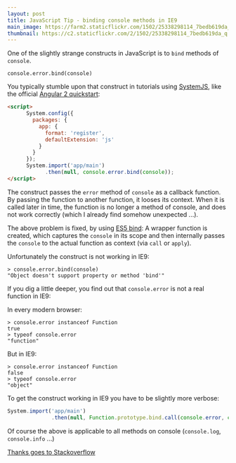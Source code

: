 ```yaml
---
layout: post
title: JavaScript Tip - binding console methods in IE9
main_image: https://farm2.staticflickr.com/1502/25338298114_7bedb619da_z.jpg
thumbnail: https://c2.staticflickr.com/2/1502/25338298114_7bedb619da_q.jpg
---
```


One of the slightly strange constructs in JavaScript is to `bind` methods of `console`.

	console.error.bind(console)

You typically stumble upon that construct in tutorials using [SystemJS](https://github.com/systemjs/systemjs), like the official [Angular 2 quickstart](https://angular.io/docs/ts/latest/quickstart.html):

```html
<script>
      System.config({
        packages: {        
          app: {
            format: 'register',
            defaultExtension: 'js'
          }
        }
      });
      System.import('app/main')
            .then(null, console.error.bind(console));
</script>
```
The construct passes the `error` method of `console` as a callback function. By passing the function to another function, it looses its context. When it is called later in time, the function is no longer a method of console, and does not work correctly (which I already find somehow unexpected ...).

The above problem is fixed, by using [ES5 bind](https://developer.mozilla.org/en/docs/Web/JavaScript/Reference/Global_objects/Function/bind): A wrapper function is created, which captures the `console` in its scope and then internally passes the `console` to the actual function as context (via `call` or `apply`).

Unfortunately the construct is not working in IE9:

    > console.error.bind(console) 
    "Object doesn't support property or method 'bind'" 

If you dig a little deeper, you find out that `console.error` is not a real function in IE9:

In every modern browser:

    > console.error instanceof Function
    true
    > typeof console.error
	"function"

But in IE9:

    > console.error instanceof Function 
    false
    > typeof console.error
    "object"

To get the construct working in IE9 you have to be slightly more verbose:

```javascript
System.import('app/main')
              .then(null, Function.prototype.bind.call(console.error, console));
```
                
Of course the above is applicable to all methods on console (`console.log`, `console.info` ...)
              
[Thanks goes to Stackoverflow](http://stackoverflow.com/questions/14233258/why-cant-i-bind-directly-console-log-on-ie9-with-developer-tools-open)
